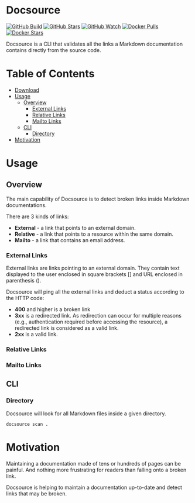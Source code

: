 # Docsource

[![GitHub Build](https://img.shields.io/github/actions/workflow/status/loicgreffier/docsource/continuous_integration.yml?branch=main&logo=github&style=for-the-badge)](https://github.com/loicgreffier/docsource/actions/workflows/continuous_integration.yml)
[![GitHub Stars](https://img.shields.io/github/stars/loicgreffier/docsource?logo=github&style=for-the-badge)](https://github.com/loicgreffier/docsource)
[![GitHub Watch](https://img.shields.io/github/watchers/loicgreffier/docsource?logo=github&style=for-the-badge)](https://github.com/loicgreffier/docsource)
[![Docker Pulls](https://img.shields.io/docker/pulls/loicgreffier/docsource?label=Pulls&logo=docker&style=for-the-badge)](https://hub.docker.com/r/loicgreffier/docsource/tags)
[![Docker Stars](https://img.shields.io/docker/stars/loicgreffier/docsource?label=Stars&logo=docker&style=for-the-badge)](https://hub.docker.com/r/loicgreffier/docsource)

Docsource is a CLI that validates all the links a Markdown documentation contains directly from the source code.

# Table of Contents

* [Download](#download)
* [Usage](#usage)
  * [Overview](#overview)
    * [External Links](#external-links)
    * [Relative Links](#relative-links)
    * [Mailto Links](#mailto-links)
  * [CLI](#cli)
    * [Directory](#directory)
* [Motivation](#motivation)

# Usage

## Overview

The main capability of Docsource is to detect broken links inside Markdown documentations.

There are 3 kinds of links:
- **External** - a link that points to an external domain.
- **Relative** - a link that points to a resource within the same domain.
- **Mailto** - a link that contains an email address. 

### External Links

External links are links pointing to an external domain. 
They contain text displayed to the user enclosed in square brackets [] and URL enclosed in parenthesis (). 

Docsource will ping all the external links and deduct a status according to the HTTP code:
- **400** and higher is a broken link
- **3xx** is a redirected link. 
As redirection can occur for multiple reasons (e.g., authentication required before accessing the resource), a redirected link is considered as a valid link.
- **2xx** is a valid link.

### Relative Links

### Mailto Links

## CLI

### Directory

Docsource will look for all Markdown files inside a given directory.

`docsource scan .`

# Motivation

Maintaining a documentation made of tens or hundreds of pages can be painful. 
And nothing more frustrating for readers than falling onto a broken link.

Docsource is helping to maintain a documentation up-to-date and detect links that may be broken.
